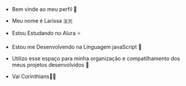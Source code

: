 - Bem vinde ao meu perfil 🩷

- Meu nome é Larissa 🇧🇷

- Estou Estudando no Alura ⭐
- Estou me Desenvolvendo na Linguagem javaScript 🍮
- Utilizo esse espaço para minha organização e compatilhamento dos meus projetos desenvolvidos 🌼
- Vai Corinthians🖤🤍
